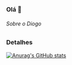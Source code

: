 ### Olá 👋


###### Sobre o Diogo


### Detalhes

[![Anurag's GitHub stats](httpsgithub-readme-stats.vercel.appapiusername=DiogoSantos&show_icons=true&theme=dark)](httpsgithub.comanuraghazragithub-readme-stats)
